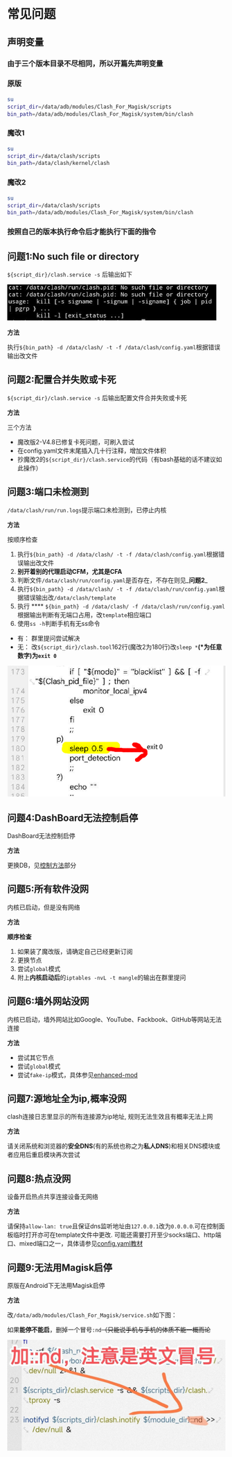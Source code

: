 # 常见问题

## 声明变量 <a href="#var" id="var"></a>

### 由于三个版本目录不尽相同，所以开篇先声明变量 <a href="#undefined" id="undefined"></a>

### **原版** <a href="#undefined" id="undefined"></a>

```bash
su
script_dir=/data/adb/modules/Clash_For_Magisk/scripts
bin_path=/data/adb/modules/Clash_For_Magisk/system/bin/clash
```

### **魔改1** <a href="#undefined" id="undefined"></a>

```bash
su
script_dir=/data/clash/scripts
bin_path=/data/clash/kernel/clash
```

### **魔改2** <a href="#undefined" id="undefined"></a>

```bash
su
script_dir=/data/clash/scripts
bin_path=/data/adb/modules/Clash_For_Magisk/system/bin/clash
```

### 按照自己的版本执行命令后才能执行下面的指令 <a href="#undefined" id="undefined"></a>

## **问题1:No such file or directory** <a href="#q1" id="q1"></a>

`${script_dir}/clash.service -s` 后输出如下

![问题1](.gitbook/assets/7655c5e754eeb6915ac52.png)

**方法**

执行`${bin_path} -d /data/clash/ -t -f /data/clash/config.yaml`根据错误输出改文件

## 问题2:配置合并失败或卡死 <a href="#q2" id="q2"></a>

`${script_dir}/clash.service -s` 后输出配置文件合并失败或卡死

**方法**

三个方法

* 魔改版2-V4.8已修复卡死问题，可刷入尝试
* 在config.yaml文件末尾插入几十行注释，增加文件体积
* 抄魔改2的`${script_dir}/clash.service`的代码（有bash基础的话不建议如此操作）

## 问题3:端口未检测到 <a href="#q3" id="q3"></a>

`/data/clash/run/run.logs`提示端口未检测到，已停止内核

**方法**

按顺序检查

1. 执行`${bin_path} -d /data/clash/ -t -f /data/clash/config.yaml`根据错误输出改文件
2. **别开着别的代理启动CFM，尤其是CFA**
3. 判断文件`/data/clash/run/config.yaml`是否存在，不存在则见_**问题2**_
4. 执行`${bin_path} -d /data/clash/ -t -f /data/clash/run/config.yaml`根据错误输出改`/data/clash/template`
5. 执行 **** `${bin_path} -d /data/clash/ -f /data/clash/run/config.yaml`根据输出判断有无端口占用，改`template`相应端口
6. 使用`ss -h`判断手机有无ss命令

* 有： 群里提问尝试解决
* 无： 改`${script_dir}/clash.tool`162行(魔改2为180行)改`sleep *`**(\*为任意数字)**为**`exit 0`**

![问题3](.gitbook/assets/d5d2f71116d7c57b86d3f.png)

## 问题4:DashBoard无法控制启停 <a href="#q4" id="q4"></a>

DashBoard无法控制启停

**方法**

更换DB，见[控制方法](broken-reference)部分

## 问题5:所有软件没网 <a href="#q5" id="q5"></a>

内核已启动，但是没有网络

**方法**

**顺序检查**

1. 如果装了魔改版，请确定自己已经更新订阅
2. 更换节点
3. 尝试`global`模式
4. 附上**内核启动后**的`iptables -nvL -t mangle`的输出在群里提问

## 问题6:墙外网站没网 <a href="#q6" id="q6"></a>

内核已启动，墙外网站比如Google、YouTube、Fackbook、GitHub等网站无法连接

**方法**

* 尝试其它节点
* 尝试`global`模式
* 尝试`fake-ip`模式，具体参见[enhanced-mod](broken-reference)

## 问题7:源地址全为ip,概率没网 <a href="#q7" id="q7"></a>

clash连接日志里显示的所有连接源为ip地址, 规则无法生效且有概率无法上网

**方法**

请关闭系统和浏览器的**安全DNS**(有的系统也称之为**私人DNS**)和相关DNS模块或者应用后重启模块再次尝试

## 问题8:热点没网 <a href="#q8" id="q8"></a>

设备开启热点共享连接设备无网络

**方法**

请保持`allow-lan: true`且保证dns监听地址由`127.0.0.1`改为`0.0.0.0`.可在控制面板临时打开亦可在template文件中更改. 可能还需要打开至少socks端口、http端口、mixed端口之一，具体请参见[config.yaml教材](broken-reference)

## 问题9:无法用Magisk启停 <a href="#q9" id="q9"></a>

原版在Android下无法用Magisk启停

**方法**

改`/data/adb/modules/Clash_For_Magisk/service.sh`如下图：

如果**能停不能启**，删掉一个冒号`:nd`~~（只能说手机与手机的体质不能一概而论~~

![](.gitbook/assets/2a26c7bd472b7a3a284f1.jpg)
